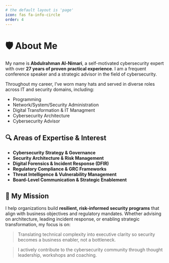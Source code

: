 ```yaml
---
# the default layout is 'page'
icon: fas fa-info-circle
order: 4
---
```


# 🛡️ About Me

My name is **Abdulrahman Al-Nimari**, a self-motivated cybersecurity expert with over **27 years of proven practical experience**. I am a frequent conference speaker and a strategic advisor in the field of cybersecurity.

Throughout my career, I’ve worn many hats and served in diverse roles across IT and security domains, including:

- Programming 
- Network/System/Security Administration
- Digital Transformation & IT Managment
- Cybersecurity Architecture  
- Cybersecurity Advisor

## 🔍 Areas of Expertise & Interest

- **Cybersecurity Strategy & Governance**  
- **Security Architecture & Risk Management**  
- **Digital Forensics & Incident Response (DFIR)**  
- **Regulatory Compliance & GRC Frameworks**  
- **Threat Intelligence & Vulnerability Management**  
- **Board-Level Communication & Strategic Enablement**

## 🎯 My Mission

I help organizations build **resilient, risk-informed security programs** that align with business objectives and regulatory mandates. Whether advising on architecture, leading incident response, or enabling strategic transformation, my focus is on:

> Translating technical complexity into executive clarity so security becomes a business enabler, not a bottleneck.

> I actively contribute to the cybersecurity community through thought leadership, workshops and coaching.